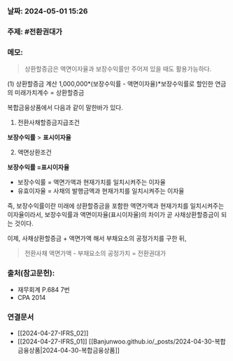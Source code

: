 ### 날짜: 2024-05-01 15:26

### 주제: #전환권대가

### 메모:
>상환할증금은 액면이자율과 보장수익률만 주어져 있을  때도 활용가능하다.

(1) 상환할증금 계산
1,000,000*(보장수익률 - 액면이자율)*보장수익률로 할인한 연금의 미래가치계수 = 상환할증금

복합금융상품에서 다음과 같이 말한바가 있다.
1) 전환사채할증금지급조건

**보장수익률** > **표시이자율**


2) 액면상환조건

**보장수익률 =표시이자율**


- 보장수익률 = 액면가액과 현재가치를 일치시켜주는 이자율
- 유효이자율 = 사채의 발행금액과 현재가치를 일치시켜주는 이자율


즉, 보장수익률이란 미래에 상환할증금을 포함한 액면가액과 현재가치를 일치시켜주는 이자율이라서,
보장수익률과 액면이자율(표시이자율)의 차이가 곧 사채상환할증금이 되는 것이다.

이제, 사채상환할증금 + 액면가액 해서 부채요소의 공정가치를 구한 뒤,

> 전환사채 액면가액 - 부채요소의 공정가치 = 전환권대가





### 출처(참고문헌):
- 재무회계 P.684 7번
- CPA 2014

### 연결문서
- [[2024-04-27-IFRS_02]]
- [[2024-04-27-IFRS_01]]
[[Banjunwoo.github.io/_posts/2024-04-30-복합금융상품|2024-04-30-복합금융상품]]
